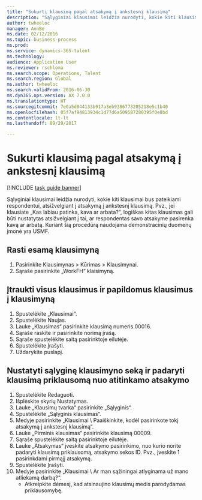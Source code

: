 ```yaml
--- 
title: "Sukurti klausimą pagal atsakymą į ankstesnį klausimą"
description: "Sąlyginiai klausimai leidžia nurodyti, kokie kiti klausimai bus pateikiami respondentui, atsižvelgiant į atsakymą į ankstesnį klausimą."
author: twheeloc
manager: AnnBe
ms.date: 02/12/2016
ms.topic: business-process
ms.prod: 
ms.service: dynamics-365-talent
ms.technology: 
audience: Application User
ms.reviewer: rschloma
ms.search.scope: Operations, Talent
ms.search.region: Global
ms.author: twheeloc
ms.search.validFrom: 2016-06-30
ms.dyn365.ops.version: AX 7.0.0
ms.translationtype: HT
ms.sourcegitcommit: 7e0a5d044133b917a3eb9386773205218e5c1b40
ms.openlocfilehash: 05f7af94813934c1d77d6a509587280395f0e8bd
ms.contentlocale: lt-lt
ms.lasthandoff: 09/29/2017

---
```

# <a name="make-a-question-dependent-on-the-answer-of-the-previous-question"></a>Sukurti klausimą pagal atsakymą į ankstesnį klausimą

[!INCLUDE [task guide banner](../../includes/task-guide-banner.md)]

Sąlyginiai klausimai leidžia nurodyti, kokie kiti klausimai bus pateikiami respondentui, atsižvelgiant į atsakymą į ankstesnį klausimą. Pvz., jei klausiate „Kas labiau patinka, kava ar arbata?“, logiškas kitas klausimas gali būti nustatytas atsižvelgiant į tai, ar respondentas savo atsakyme pasirenka kavą ar arbatą. Kuriant šią procedūrą naudojama demonstracinių duomenų įmonė yra USMF.


## <a name="find-the-existing-questionnaire"></a>Rasti esamą klausimyną
1. Pasirinkite Klausimynas > Kūrimas > Klausimynai.
2. Sąraše pasirinkite „WorkFH“ klaisimyną.

## <a name="add-all-questions-and-sub-questions-to-the-questionnaire"></a>Įtraukti visus klausimus ir papildomus klausimus į klausimyną
1. Spustelėkite „Klausimai“.
2. Spustelėkite Naujas.
3. Lauke „Klausimas“ pasirinkite klausimą numeris 00016.
4. Sąraše raskite ir pasirinkite norimą įrašą.
5. Sąraše spustelėkite saitą pasirinktoje eilutėje.
6. Spustelėkite Įrašyti.
7. Uždarykite puslapį.

## <a name="set-the-questionnaire-sequence-to-conditional-and-make-the-question-dependent-on-the-appropriate-question"></a>Nustatyti sąlyginę klausimyno seką ir padaryti klausimą priklausomą nuo atitinkamo atsakymo
1. Spustelėkite Redaguoti.
2. Išplėskite skyrių Nustatymas.
3. Lauke „Klausimų tvarka“ pasirinkite „Sąlyginis“.
4. Spustelėkite „Sąlyginis klausimas“.
5. Medyje pasirinkite „Klausimai \ Paaiškinkite, kodėl pasirinkote tokį atsakymą į ankstesnį klausimą“.
6. Lauke „Pirminis klausimas“ pasirinkite klausimą 00009.
7. Sąraše spustelėkite saitą pasirinktoje eilutėje.
8. Lauke „Atsakymas“ įveskite atsakymo pasirinkimo, nuo kurio norite padaryti klausimą priklausomą, atsakymo sekos ID. Pvz., įveskite 1 pasirinkdami pirmąjį atsakymą.
9. Spustelėkite Įrašyti.
10. Medyje pasirinkite „Klausimai \ Ar man sąžiningai atlyginama už mano atliekamą darbą?“.
    * Atkreipkite dėmesį, kad atsinaujino klausimų medis parodydamas priklausomybę.  


